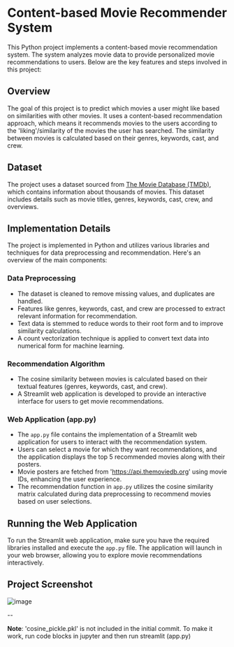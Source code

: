 # Content-based Movie Recommender System

This Python project implements a content-based movie recommendation system. The system analyzes movie data to provide personalized movie recommendations to users. Below are the key features and steps involved in this project:

## Overview

The goal of this project is to predict which movies a user might like based on similarities with other movies. It uses a content-based recommendation approach, which means it recommends movies to the users according to the 'liking'/similarity of the movies the user has searched. The similarity between movies is calculated based on their genres, keywords, cast, and crew.

## Dataset

The project uses a dataset sourced from [The Movie Database (TMDb)](https://www.kaggle.com/datasets/tmdb/tmdb-movie-metadata), which contains information about thousands of movies. This dataset includes details such as movie titles, genres, keywords, cast, crew, and overviews.

## Implementation Details

The project is implemented in Python and utilizes various libraries and techniques for data preprocessing and recommendation. Here's an overview of the main components:

### Data Preprocessing

- The dataset is cleaned to remove missing values, and duplicates are handled.
- Features like genres, keywords, cast, and crew are processed to extract relevant information for recommendation.
- Text data is stemmed to reduce words to their root form and to improve similarity calculations.
- A count vectorization technique is applied to convert text data into numerical form for machine learning.

### Recommendation Algorithm

- The cosine similarity between movies is calculated based on their textual features (genres, keywords, cast, and crew).
- A Streamlit web application is developed to provide an interactive interface for users to get movie recommendations.

### Web Application (app.py)

- The `app.py` file contains the implementation of a Streamlit web application for users to interact with the recommendation system.
- Users can select a movie for which they want recommendations, and the application displays the top 5 recommended movies along with their posters.
- Movie posters are fetched from 'https://api.themoviedb.org' using movie IDs, enhancing the user experience.
- The recommendation function in `app.py` utilizes the cosine similarity matrix calculated during data preprocessing to recommend movies based on user selections.

## Running the Web Application

To run the Streamlit web application, make sure you have the required libraries installed and execute the `app.py` file. The application will launch in your web browser, allowing you to explore movie recommendations interactively.

## Project Screenshot

![image](https://github.com/RajKulk16/Content-based-recommender-system/assets/74099005/78b63790-0296-4917-9366-442f299797a9)

--

**Note**: 'cosine_pickle.pkl' is not included in the initial commit. To make it work, run code blocks in jupyter and then run streamlit (app.py)
